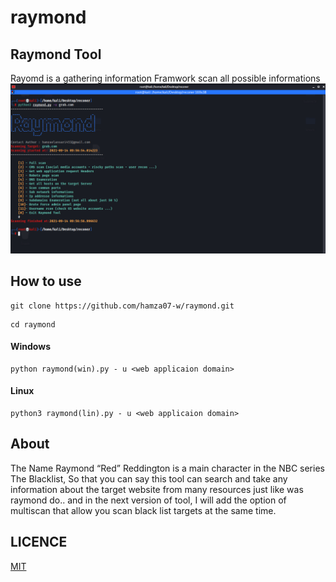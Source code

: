 # raymond

## Raymond Tool
  Rayomd is a gathering information Framwork scan all possible informations
  ![Programmer and Problems solver](https://raw.githubusercontent.com/hamza07-w/raymond/main/files/1.png)
  
## How to use
```
git clone https://github.com/hamza07-w/raymond.git
```
```
cd raymond
```
#### Windows
```
python raymond(win).py - u <web applicaion domain>
```

#### Linux
```
python3 raymond(lin).py - u <web applicaion domain>
```

## About
  The Name Raymond “Red” Reddington is a main character in the NBC series The Blacklist, So that you can say this tool can search and take any information about the target website from many resources just like was raymond do.. and in the next version of tool, I will add the option of multiscan that allow you scan black list targets at the same time.
  
## LICENCE
[MIT](https://github.com/hamza07-w/raymond/blob/main/LICENSE)
